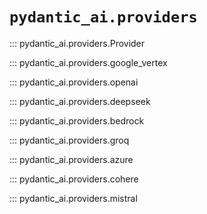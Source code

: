 # `pydantic_ai.providers`

::: pydantic_ai.providers.Provider

::: pydantic_ai.providers.google_vertex

::: pydantic_ai.providers.openai

::: pydantic_ai.providers.deepseek

::: pydantic_ai.providers.bedrock

::: pydantic_ai.providers.groq

::: pydantic_ai.providers.azure

::: pydantic_ai.providers.cohere

::: pydantic_ai.providers.mistral

